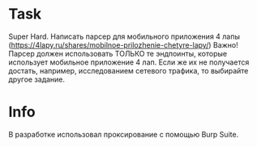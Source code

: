 # Task
Super Hard. Написать парсер для мобильного приложения 4 лапы (https://4lapy.ru/shares/mobilnoe-prilozhenie-chetyre-lapy/) 
Важно! Парсер должен использовать ТОЛЬКО те эндпоинты, которые использует мобильное приложение 4 лап. Если же их не получается достать, например, исследованием сетевого трафика, то выбирайте другое задание.

# Info
В разработке использовал проксирование с помощью Burp Suite. 

